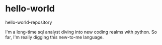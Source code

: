 # hello-world
hello-world-repository

I'm a long-time sql analyst diving into new coding realms with python. So far, I'm really digging this new-to-me language.
